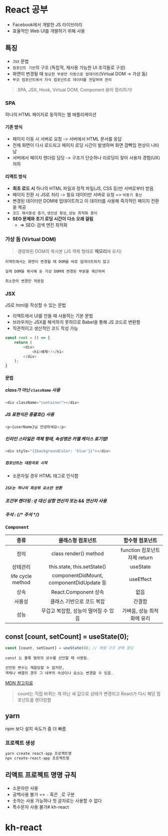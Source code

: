 # React 공부
- Facebook에서 개발한 JS 라이브러리
- 효율적인 Web UI를 개발하기 위해 사용

## 특징
- `JSX` 문법
- `컴포넌트 기반`의 구조 (독립적, 재사용 가능한 UI 조각들로 구성)
- 화면이 변경될 때 `필요한 부분만 자동으로 업데이트`(Virtual DOM -> 가상 돔)
- `부모 컴포넌트에서 자식 컴포넌트로 데이터를 전달하여 관리`

> SPA, JSX, Hook, Virtual DOM, Component 용어 정리하기!

### SPA
하나의 HTML 페이지로 동작하는 웹 애플리케이션

#### 기존 방식
- 페이지 이동 시 서버로 요청 -> 서버에서 HTML 문서를 응답
- 전체 화면이 다시 로드되고 페이지 로딩 시간이 발생하며 화면 깜빡임 현상이 나타남
- 서버에서 페이지 렌더링 담당 -> 구조가 단순하나 리로딩이 잦아 사용자 경험(UX) 저하

#### 리액트 방식
- **최초 로드 시** 하나의 HTML 파일과 정적 파일(JS, CSS 등)만 서버로부터 받음
- 페이지 전환 시 JS로 처리 -> 필요 데이터만 서버로 요청 => `비동기 통신`
- 변경된 데이터만 DOM에 업데이트하고 이 데이터를 사용해 즉각적인 페이지 전환을 제공
- `코드 재사용성 증가`, `생산성 향상`, `성능 최적화 용이`
- **SEO 문제와 초기 로딩 시간이 다소 오래 걸림**
    - => SEO: 검색 엔진 최적화

### 가상 돔 (Virtual DOM)
> 경량화된 DOM의 복사본 (JS 객체 형태로 **메모리**에 유지)
```
리액트에서는 화면이 변경될 때 DOM을 바로 업데이트하지 않고

실제 DOM을 복사해 둔 가상 DOM에 변경된 부분을 계산하여

최소한의 변경만 적용함
```

### JSX
JS로 html을 작성할 수 있는 문법
- 리액트에서 UI를 만들 때 사용하는 기본 문법
- 브라우저는 JSX를 해석하지 못하므로 Babel을 통해 JS 코드로 변환함
- 직관적이고 생산적인 코드 작성 가능

```js
const root = () => {
    return (
        <div>
            <h1>예제!!</h1>
        </div>
    );
}
```

#### 문법
##### class가 아닌 `className` 사용
```js
<div className="container"></div>
```

##### JS 표현식은 중괄호{} 사용
```js
<p>{userName}님 안녕하세요</p>
```

##### 인라인 스타일은 객체 형태, 속성명은 카멜 케이스 표기법!
```js
<div style="{{backgroundColor: 'blue'}}"></div>
```

##### `컴포넌트는 대문자로 시작`
- 소문자일 경우 HTML 태그로 인식함

##### `JSX는 하나의 최상위 요소만 반환`

##### 조건부 렌더링 : if 대신 삼항 연산자 또는 && 연산자 사용

##### 주석 : {/* 주석 */}

### `Component`
종류 | 클래스형 컴포넌트 | 함수형 컴포넌트
:----: | :---------------: | :-------------:
정의 | class render() method | function 컴포넌트 자체 return
상태관리 | this.state, this.setState() | useState
life cycle method | componentDidMount, componentDidUpdate 등 | useEffect
상속 | React.Component 상속 | 없음
사용성 | 클래스 기반으로 코드 복잡 | 간결함
성능 | 무겁고 복잡함, 성능이 떨어질 수 있음 | 가벼움, 성능 최적화에 유리

## const [count, setCount] = useState(0);
```js
const [count, setCount] = useState(0); // 배열 구조 분해 할당
```
```
const 는 블록 범위의 상수를 선언할 때 사용됨.

선언된 변수는 재할당할 수 없지만,
객체나 배열의 경우 그 내부의 속성이나 요소는 변경할 수 있음.
```
[MDN 참고자료](https://developer.mozilla.org/ko/docs/Web/JavaScript/Reference/Statements/const)

> count는 직접 바뀌는 게 아닌 새 값으로 상태가 변경되고 React가 다시 해당 컴포넌트를 렌더링함

## yarn
npm 보다 설치 속도가 좀 더 빠름

### 프로젝트 생성
```bash
yarn create react-app 프로젝트명
npx create-react-app 프로젝트명
```

## 리액트 프로젝트 명명 규칙
- 소문자만 사용
- 공백사용 불가 => `-` 혹은 `_`로 구분
- 숫자는 사용 가능하나 첫 글자로는 사용할 수 없다
- 특수문자 사용 불가# kh-react
# kh-react
